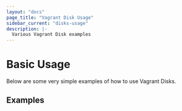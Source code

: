 ```yaml
---
layout: "docs"
page_title: "Vagrant Disk Usage"
sidebar_current: "disks-usage"
description: |-
  Various Vagrant Disk examples
---
```


# Basic Usage

Below are some very simple examples of how to use Vagrant Disks.

## Examples
